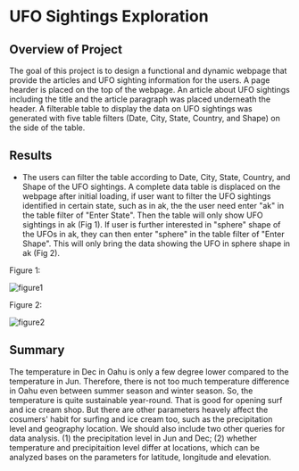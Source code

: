 # UFO Sightings Exploration

## **Overview of Project**
  The goal of this project is to design a functional and dynamic webpage that provide the articles and UFO sighting information for the users. A page hearder is placed on the top of the webpage. An article about UFO sightings including the title and the article paragraph was placed underneath the header. A filterable table to display the data on UFO sightings was generated with five table filters (Date, City, State, Country, and Shape) on the side of the table.
  
  
## **Results**
- The users can filter the table according to Date, City, State, Country, and Shape of the UFO sightings. A complete data table is displaced on the webpage after initial loading, if user want to filter the UFO sightings identified in certain state, such as in ak, the the user need enter "ak" in the table filter of "Enter State". Then the table will only show UFO sightings in ak (Fig 1). If user is further interested in "sphere" shape of the UFOs in ak, they can then enter "sphere" in the table filter of "Enter Shape". This will only bring the data showing the UFO in sphere shape in ak (Fig 2).

Figure 1:

![figure1](https://user-images.githubusercontent.com/90361056/144730580-e3d08b81-447e-4e6a-ab20-cd9c1fd30a17.PNG)


Figure 2:

![figure2](https://user-images.githubusercontent.com/90361056/144730584-8b2d3393-79a2-42d1-bcb2-8b2182176ff8.PNG)


## **Summary**
  The temperature in Dec in Oahu is only a few degree lower compared to the temperature in Jun. Therefore, there is not too much temperature difference in Oahu even between summer season and winter season. So, the temperature is quite sustainable year-round. That is good for opening surf and ice cream shop. But there are other parameters heavely affect the cosumers' habit for surfing and ice cream too, such as the precipitation level and geography location. We should also include two other queries for data analysis. (1) the precipitation level in Jun and Dec; (2) whether temperature and precipitaition level differ at locations, which can be analyzed bases on the parameters for latitude, longitude and elevation. 
